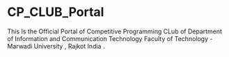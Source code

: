 # CP_CLUB_Portal

This Is the Official Portal of Competitive Programming CLub of Department of Information and Communication Technology Faculty of Technology - Marwadi University , Rajkot India . 
 
